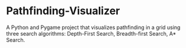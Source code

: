 # Pathfinding-Visualizer
A Python and Pygame project that visualizes pathfinding in a grid using three search algorithms: Depth-First Search, Breadth-first Search, A* Search.
